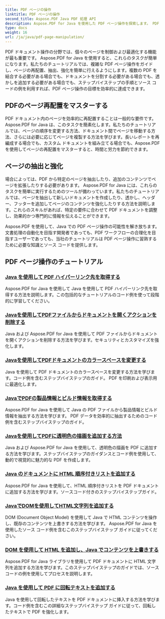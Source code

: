 ```yaml
---
title: PDF ページの操作
linktitle: PDF ページの操作
second_title: Aspose.PDF Java PDF 処理 API
description: Aspose.PDF for Java を使用した PDF ページ操作を探索します。 PDF ページを簡単に再配置、抽出、強化する方法を学びましょう。
type: docs
weight: 16
url: /ja/java/pdf-page-manipulation/
---
```


PDF ドキュメント操作の分野では、個々のページを制御および最適化する機能が最も重要です。 Aspose.PDF for Java を使用すると、これらのタスクが簡単になります。私たちのチュートリアルでは、複雑な PDF ページ操作をガイドし、ページの再配置、抽出、強化を簡単に行えるようにします。複数の PDF を結合する必要がある場合でも、ドキュメントを分割する必要がある場合でも、透かしを追加する必要がある場合でも、ステップバイステップの手順とソース コードの例を利用すれば、PDF ページ操作の目標を効率的に達成できます。

## PDFのページ再配置をマスターする

PDF ドキュメント内のページを効率的に再配置することは一般的な要件です。 Aspose.PDF for Java は、このタスクを簡素化します。私たちのチュートリアルでは、ページの順序を変更する方法、ドキュメント間でページを移動する方法、さらには必要に応じてページを複製する方法を学びます。長いレポートを再編成する場合でも、カスタム ドキュメントを組み立てる場合でも、Aspose.PDF を使用してページの再配置をマスターすると、時間と労力を節約できます。

## ページの抽出と強化

場合によっては、PDF から特定のページを抽出したり、追加のコンテンツでページを拡張したりする必要があります。 Aspose.PDF for Java には、これらのタスクを簡単に実行するためのツールが備わっています。私たちのチュートリアルでは、ページを抽出して新しいドキュメントを作成したり、透かし、ヘッダー、フッターを追加してページのコンテンツを強化したりする方法を説明します。これらのスキルがあれば、特定の要件に合わせて PDF ドキュメントを調整し、効果的かつ専門的に情報を伝えることができます。

Aspose.PDF を使用して、Java での PDF ページ操作の可能性を解き放ちます。文書処理の自動化を目指す開発者であっても、PDF ワークフローの合理化を目指すユーザーであっても、当社のチュートリアルは PDF ページ操作に習熟するために必要な知識とソース コードを提供します。

## PDF ページ操作のチュートリアル
### [Java を使用して PDF ハイパーリンク先を取得する](./get-pdf-hyperlink-destination-using-java/)
Aspose.PDF for Java を使用して Java を使用して PDF ハイパーリンク先を取得する方法を説明します。この包括的なチュートリアルのコード例を使って段階的に学習してください。
### [Javaを使用してPDFファイルからドキュメントを開くアクションを削除する](./remove-document-open-action-from-pdf-file-using-java/)
Java および Aspose.PDF for Java を使用して PDF ファイルからドキュメントを開くアクションを削除する方法を学びます。セキュリティとカスタマイズを強化します。
### [Javaを使用してPDFドキュメントのカラースペースを変更する](./change-color-space-of-pdf-document-using-java/)
Java を使用して PDF ドキュメントのカラースペースを変更する方法を学びます。コード例を含むステップバイステップのガイド。 PDF を印刷および表示用に最適化します。
### [JavaでPDFの製品情報とビルド情報を取得する](./get-product-and-build-information-of-pdf-in-java/)
Aspose.PDF for Java を使用して Java の PDF ファイルから製品情報とビルド情報を抽出する方法を学びます。 PDF データを効率的に抽出するためのコード例を含むステップバイステップのガイド。
### [Javaを使用してPDFに透明色の描画を追加する方法](./how-to-add-drawing-with-transparent-color-in-pdf-using-java/)
Java および Aspose.PDF for Java を使用して、透明色の描画を PDF に追加する方法を学びます。ステップバイステップのガイダンスとコード例を使用して、動的で視覚的に魅力的な PDF を作成します。
### [Java のドキュメントに HTML 順序付きリストを追加する](./add-html-ordered-list-into-documents-in-java/)
Aspose.PDF for Java を使用して、HTML 順序付きリストを PDF ドキュメントに追加する方法を学びます。ソースコード付きのステップバイステップガイド。
### [JavaでDOMを使用してHTML文字列を追加する](./add-html-string-using-dom-in-java/)
DOM (Document Object Model) を使用して Java で HTML コンテンツを操作し、既存のコンテンツを上書きする方法を学びます。 Aspose.PDF for Java を使用したソース コード例を含むこのステップバイステップ ガイドに従ってください。
### [DOM を使用して HTML を追加し、Java でコンテンツを上書きする](./add-html-using-dom-and-overwrite-content-in-java/)
Aspose.PDF for Java ライブラリを使用して PDF ドキュメントに HTML 文字列を追加する方法を学びます。このステップバイステップのガイドでは、ソース コードの例を使用してプロセスを説明します。
### [Java を使用して PDF に回転テキストを追加する](./add-rotated-text-in-pdf-using-java/)
Java を使用して回転したテキストを PDF ドキュメントに挿入する方法を学びます。コード例を含むこの詳細なステップバイステップ ガイドに従って、回転したテキストで PDF を強化します。